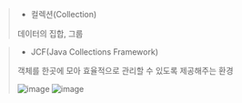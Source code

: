 > - 컬렉션(Collection)
>   
> 데이터의 집합, 그룹

> - JCF(Java Collections Framework)
>   
> 객체를 한곳에 모아 효율적으로 관리할 수 있도록 제공해주는 환경
>
> ![image](https://github.com/lbk00/study_record/assets/99525751/4645372d-16ee-4499-a8eb-14b24f50f794)
> ![image](https://github.com/lbk00/study_record/assets/99525751/74f573ba-008b-42ec-8614-1bad8c2b5b34)


